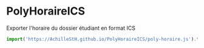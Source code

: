 # PolyHoraireICS

Exporter l'horaire du dossier étudiant en format ICS

```javascript
import('https://AchilleStH.github.io/PolyHoraireICS/poly-horaire.js').then(f=>f.default())
```
